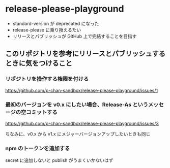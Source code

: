 # release-please-playground

- standard-version が deprecated になった
- release-please に乗り換えるたい
- リリースとパブリッシュが GitHub 上で完結することを目指す

## このリポジトリを参考にリリースとパブリッシュするときに気をつけること

### リポジトリを操作する権限を付ける

https://github.com/p-chan-sandbox/release-please-playground/issues/1

### 最初のバージョンを v0.x にしたい場合、Release-As というメッセージの空コミットする

https://github.com/p-chan-sandbox/release-please-playground/issues/3

ちなみに、v0.x から v1.x にメジャーバージョンアップしたいときも同じ

### npm のトークンを追加する

secret に追加しないと publish がうまくいかないはず
